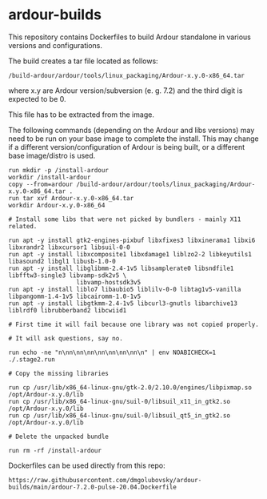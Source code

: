 # ardour-builds

This repository contains Dockerfiles to build Ardour standalone in various versions and configurations.

The build creates a tar file located as follows:
```
/build-ardour/ardour/tools/linux_packaging/Ardour-x.y.0-x86_64.tar
```
where x.y are Ardour version/subversion (e. g. 7.2) and the third digit is expected to be 0.

This file has to be extracted from the image.

The following commands (depending on the Ardour and libs versions) may need to be run on your base image to complete the install.
This may change if a different version/configuration of Ardour is being built, or a different base image/distro is used.

```
run mkdir -p /install-ardour
workdir /install-ardour
copy --from=ardour /build-ardour/ardour/tools/linux_packaging/Ardour-x.y.0-x86_64.tar .
run tar xvf Ardour-x.y.0-x86_64.tar
workdir Ardour-x.y.0-x86_64

# Install some libs that were not picked by bundlers - mainly X11 related.

run apt -y install gtk2-engines-pixbuf libxfixes3 libxinerama1 libxi6 libxrandr2 libxcursor1 libsuil-0-0
run apt -y install libxcomposite1 libxdamage1 liblzo2-2 libkeyutils1 libasound2 libgl1 libusb-1.0-0
run apt -y install libglibmm-2.4-1v5 libsamplerate0 libsndfile1 libfftw3-single3 libvamp-sdk2v5 \
                   libvamp-hostsdk3v5
run apt -y install liblo7 libaubio5 liblilv-0-0 libtag1v5-vanilla libpangomm-1.4-1v5 libcairomm-1.0-1v5
run apt -y install libgtkmm-2.4-1v5 libcurl3-gnutls libarchive13 liblrdf0 librubberband2 libcwiid1

# First time it will fail because one library was not copied properly.

# It will ask questions, say no.

run echo -ne "n\nn\nn\nn\nn\nn\nn\nn\n" | env NOABICHECK=1 ./.stage2.run

# Copy the missing libraries

run cp /usr/lib/x86_64-linux-gnu/gtk-2.0/2.10.0/engines/libpixmap.so /opt/Ardour-x.y.0/lib
run cp /usr/lib/x86_64-linux-gnu/suil-0/libsuil_x11_in_gtk2.so /opt/Ardour-x.y.0/lib
run cp /usr/lib/x86_64-linux-gnu/suil-0/libsuil_qt5_in_gtk2.so /opt/Ardour-x.y.0/lib

# Delete the unpacked bundle

run rm -rf /install-ardour
```

Dockerfiles can be used directly from this repo:

```
https://raw.githubusercontent.com/dmgolubovsky/ardour-builds/main/ardour-7.2.0-pulse-20.04.Dockerfile
```
